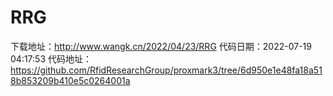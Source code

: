 # RRG
下载地址：http://www.wangk.cn/2022/04/23/RRG
代码日期：2022-07-19 04:17:53
代码地址：https://github.com/RfidResearchGroup/proxmark3/tree/6d950e1e48fa18a518b853209b410e5c0264001a
